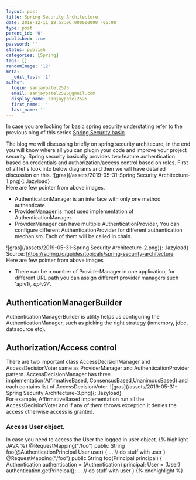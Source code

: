 ```yaml
---
layout: post
title: Spring Security Architecture.
date: 2018-12-11 18:57:06.000000000 -05:00
type: post
parent_id: '0'
published: true
password: ''
status: publish
categories: [Spring]
tags: []
randomImage: '12'
meta:
  _edit_last: '1'
author:
  login: sanjaypatel2525
  email: sanjaypatel2525@gmail.com
  display_name: sanjaypatel2525
  first_name: ''
  last_name: ''
---
```

In case you are looking for basic spring security understating refer to the previous blog of this series [Spring Security basic](/Spring-MVC-Intro/ "Spring Security basic").

The blog we will discussing briefly on spring security architecure, in the end you will know where all you can plugin your code and improve your project security. Spring security basically provides two feature authentication based on credentials and authorization/access control based on roles. First of all let's look into below diagrams and then we will have detailed discussion on this. 
![gras](/assets/2019-05-31-Spring Security Architecture-1.png){: .lazyload}  
Here are few pointer from above images. 
* AuthenticationManager is an interface with only one method authenticate.
* ProviderManager is most used implementation of AuthenticationManager.
* ProviderManager can have multiple AuthenticationProvider, You can configure different AuthenticationProvider for different authentication mechanism. Each of them will be called in chain.

![gras](/assets/2019-05-31-Spring Security Architecture-2.png){: .lazyload}
Source: https://spring.io/guides/topicals/spring-security-architecture  
Here are few pointer from above images
* There can be n number of ProviderManager in one application, for different URL path you can assign different provider managers such 'apiv1/*, apiv2/*'.


## AuthenticationManagerBuilder
AuthenticationManagerBuilder is utility helps us configuring the AuthenticationManager, such as picking the right strategy (inmemory, jdbc, datasource etc).

## Authorization/Access control
There are two important class AccessDecisionManager and AccessDecisionVoter same as ProviderManager and AuthenticationProvider pattern. AccessDecisionManager has three implementation(AffirmativeBased, ConsensusBased,UnanimousBased) and each contains list of AccessDecisionVoter.
![gras](/assets/2019-05-31-Spring Security Architecture-3.png){: .lazyload}  
For example, AffirmativeBased implementation run all the AccessDecisionVoter and if any of them throws exception it denies the access otherwise access is granted. 

### Access User object.
In case you need to access the User the logged in user object.
{% highlight JAVA %} 
@RequestMapping("/foo")
public String foo(@AuthenticationPrincipal User user) {
  ... // do stuff with user
}
@RequestMapping("/foo")
public String foo(Principal principal) {
  Authentication authentication = (Authentication) principal;
  User = (User) authentication.getPrincipal();
  ... // do stuff with user
}
{% endhighlight %}